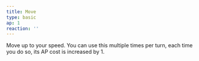 ```yaml
---
title: Move
type: basic
ap: 1
reaction: ''
---
```


Move up to your speed. You can use this multiple times per turn, each time you do so, its AP cost is increased by 1.
